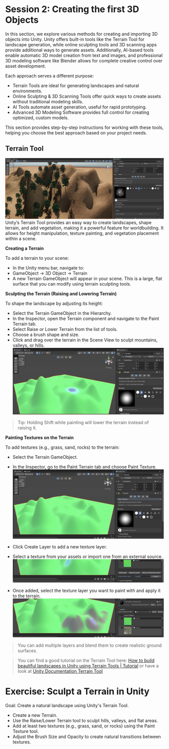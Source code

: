 # Session 2: Creating the first 3D Objects

In this section, we explore various methods for creating and importing 3D objects into Unity. Unity offers built-in tools like the Terrain Tool for landscape generation, while online sculpting tools and 3D scanning apps provide additional ways to generate assets. Additionally, AI-based tools enable automatic 3D model creation from text and images, and professional 3D modeling software like Blender allows for complete creative control over asset development.

Each approach serves a different purpose:
- Terrain Tools are ideal for generating landscapes and natural environments.
- Online Sculpting & 3D Scanning Tools offer quick ways to create assets without traditional modeling skills.
- AI Tools automate asset generation, useful for rapid prototyping.
- Advanced 3D Modeling Software provides full control for creating optimized, custom models.

This section provides step-by-step instructions for working with these tools, helping you choose the best approach based on your project needs.

## Terrain Tool  
![](images/terraintools.jpeg)
Unity’s Terrain Tool provides an easy way to create landscapes, shape terrain, and add vegetation, making it a powerful feature for worldbuilding. It allows for height manipulation, texture painting, and vegetation placement within a scene.

**Creating a Terrain**

To add a terrain to your scene:

 - In the Unity menu bar, navigate to:
 - GameObject -> 3D Object -> Terrain
 - A new Terrain GameObject will appear in your scene. This is a large, flat surface that you can modify using terrain sculpting tools.

**Sculpting the Terrain (Raising and Lowering Terrain)**

To shape the landscape by adjusting its height:
- Select the Terrain GameObject in the Hierarchy.
- In the Inspector, open the Terrain component and navigate to the Paint Terrain tab.
- Select Raise or Lower Terrain from the list of tools.
- Choose a brush shape and size.
- Click and drag over the terrain in the Scene View to sculpt mountains, valleys, or hills.![](images/terrain1.jpeg)

> Tip: Holding Shift while painting will lower the terrain instead of raising it.

**Painting Textures on the Terrain**

To add textures (e.g., grass, sand, rocks) to the terrain:
- Select the Terrain GameObject.
- In the Inspector, go to the Paint Terrain tab and choose Paint Texture.
![](images/terrain2.jpeg)

- Click Create Layer to add a new texture layer.
- Select a texture from your assets or import one from an external source.
![](images/terrain3.jpeg)

- Once added, select the texture layer you want to paint with and apply it to the terrain.
![](images/terrain4.jpeg)

> You can add multiple layers and blend them to create realistic ground surfaces.

> You can find a good tutorial on the Terrain Tool here: [How to build beautiful landscapes in Unity using Terrain Tools | Tutorial](https://www.youtube.com/watch?v=smnLYvF40s4) or have a look at [Unity Documentation Terrain Tool](https://docs.unity3d.com/2022.3/Documentation/Manual/script-Terrain.html)


# Exercise: Sculpt a Terrain in Unity

Goal: Create a natural landscape using Unity's Terrain Tool.

- Create a new Terrain.
- Use the Raise/Lower Terrain tool to sculpt hills, valleys, and flat areas.
- Add at least two textures (e.g., grass, sand, or rocks) using the Paint Texture tool.
- Adjust the Brush Size and Opacity to create natural transitions between textures.
